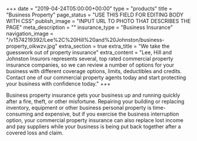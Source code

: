 +++
date = "2019-04-24T05:00:00+00:00"
type = "products"
title = "Business Property"
page_status = "USE THIS FIELD FOR EDITING BODY WITH CSS"
publish_image = "INPUT URL TO PHOTO THAT DESCRIBES THE PAGE"
meta_description = ""
insurance_type = "Business Insurance"
navigation_image = "/v1574219392/Lee%2C%20Hill%20and%20Johnston/business-property_oikwzv.jpg"
extra_section = true
extra_title = "We take the guesswork out of property insurance"
extra_content = "Lee, Hill and Johnston Insurors represents several, top rated commercial property insurance companies, so we can review a number of options for your business with different coverage options, limits, deductibles and credits. Contact one of our commercial property agents today and start protecting your business with confidence today."
+++

Business property insurance gets your business up and running quickly after a fire, theft, or other misfortune. Repairing your building or replacing inventory, equipment or other business personal property is time-consuming and expensive, but if you exercise the business interruption option, your commercial property insurance can also replace lost income and pay suppliers while your business is being put back together after a covered loss and claim.